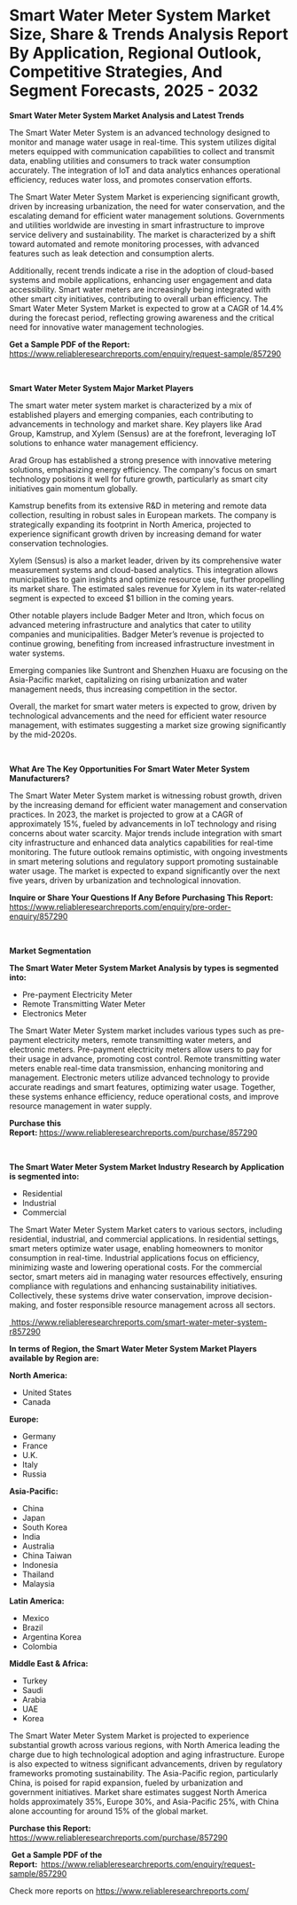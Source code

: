 <p><h1>Smart Water Meter System Market Size, Share & Trends Analysis Report By Application, Regional Outlook, Competitive Strategies, And Segment Forecasts, 2025 - 2032</h1></p><p><strong>Smart Water Meter System Market Analysis and Latest Trends</strong></p>
<p><p>The Smart Water Meter System is an advanced technology designed to monitor and manage water usage in real-time. This system utilizes digital meters equipped with communication capabilities to collect and transmit data, enabling utilities and consumers to track water consumption accurately. The integration of IoT and data analytics enhances operational efficiency, reduces water loss, and promotes conservation efforts.</p><p>The Smart Water Meter System Market is experiencing significant growth, driven by increasing urbanization, the need for water conservation, and the escalating demand for efficient water management solutions. Governments and utilities worldwide are investing in smart infrastructure to improve service delivery and sustainability. The market is characterized by a shift toward automated and remote monitoring processes, with advanced features such as leak detection and consumption alerts.</p><p>Additionally, recent trends indicate a rise in the adoption of cloud-based systems and mobile applications, enhancing user engagement and data accessibility. Smart water meters are increasingly being integrated with other smart city initiatives, contributing to overall urban efficiency. The Smart Water Meter System Market is expected to grow at a CAGR of 14.4% during the forecast period, reflecting growing awareness and the critical need for innovative water management technologies.</p></p>
<p><strong>Get a Sample PDF of the Report:&nbsp;</strong> <a href="https://www.reliableresearchreports.com/enquiry/request-sample/857290?utm_campaign=2290&utm_medium=2&utm_source=Github&utm_content=ia&utm_term=10042025&utm_id=smart-water-meter-system">https://www.reliableresearchreports.com/enquiry/request-sample/857290</a></p>
<p>&nbsp;</p>
<p><strong>Smart Water Meter System Major Market Players</strong></p>
<p><p>The smart water meter system market is characterized by a mix of established players and emerging companies, each contributing to advancements in technology and market share. Key players like Arad Group, Kamstrup, and Xylem (Sensus) are at the forefront, leveraging IoT solutions to enhance water management efficiency. </p><p>Arad Group has established a strong presence with innovative metering solutions, emphasizing energy efficiency. The company's focus on smart technology positions it well for future growth, particularly as smart city initiatives gain momentum globally.</p><p>Kamstrup benefits from its extensive R&D in metering and remote data collection, resulting in robust sales in European markets. The company is strategically expanding its footprint in North America, projected to experience significant growth driven by increasing demand for water conservation technologies.</p><p>Xylem (Sensus) is also a market leader, driven by its comprehensive water measurement systems and cloud-based analytics. This integration allows municipalities to gain insights and optimize resource use, further propelling its market share. The estimated sales revenue for Xylem in its water-related segment is expected to exceed $1 billion in the coming years.</p><p>Other notable players include Badger Meter and Itron, which focus on advanced metering infrastructure and analytics that cater to utility companies and municipalities. Badger Meter’s revenue is projected to continue growing, benefiting from increased infrastructure investment in water systems.</p><p>Emerging companies like Suntront and Shenzhen Huaxu are focusing on the Asia-Pacific market, capitalizing on rising urbanization and water management needs, thus increasing competition in the sector.</p><p>Overall, the market for smart water meters is expected to grow, driven by technological advancements and the need for efficient water resource management, with estimates suggesting a market size growing significantly by the mid-2020s.</p></p>
<p>&nbsp;</p>
<p><strong>What Are The Key Opportunities For Smart Water Meter System Manufacturers?</strong></p>
<p><p>The Smart Water Meter System market is witnessing robust growth, driven by the increasing demand for efficient water management and conservation practices. In 2023, the market is projected to grow at a CAGR of approximately 15%, fueled by advancements in IoT technology and rising concerns about water scarcity. Major trends include integration with smart city infrastructure and enhanced data analytics capabilities for real-time monitoring. The future outlook remains optimistic, with ongoing investments in smart metering solutions and regulatory support promoting sustainable water usage. The market is expected to expand significantly over the next five years, driven by urbanization and technological innovation.</p></p>
<p><strong>Inquire or Share Your Questions If Any Before Purchasing This Report:</strong> <a href="https://www.reliableresearchreports.com/enquiry/pre-order-enquiry/857290?utm_campaign=2290&utm_medium=2&utm_source=Github&utm_content=ia&utm_term=10042025&utm_id=smart-water-meter-system">https://www.reliableresearchreports.com/enquiry/pre-order-enquiry/857290</a></p>
<p>&nbsp;</p>
<p><strong>Market Segmentation</strong></p>
<p><strong>The Smart Water Meter System Market Analysis by types is segmented into:</strong></p>
<p><ul><li>Pre-payment Electricity Meter</li><li>Remote Transmitting Water Meter</li><li>Electronics Meter</li></ul></p>
<p><p>The Smart Water Meter System market includes various types such as pre-payment electricity meters, remote transmitting water meters, and electronic meters. Pre-payment electricity meters allow users to pay for their usage in advance, promoting cost control. Remote transmitting water meters enable real-time data transmission, enhancing monitoring and management. Electronic meters utilize advanced technology to provide accurate readings and smart features, optimizing water usage. Together, these systems enhance efficiency, reduce operational costs, and improve resource management in water supply.</p></p>
<p><strong>Purchase this Report:&nbsp;</strong><a href="https://www.reliableresearchreports.com/purchase/857290?utm_campaign=2290&utm_medium=2&utm_source=Github&utm_content=ia&utm_term=10042025&utm_id=smart-water-meter-system">https://www.reliableresearchreports.com/purchase/857290</a></p>
<p>&nbsp;</p>
<p><strong>The Smart Water Meter System Market Industry Research by Application is segmented into:</strong></p>
<p><ul><li>Residential</li><li>Industrial</li><li>Commercial</li></ul></p>
<p><p>The Smart Water Meter System Market caters to various sectors, including residential, industrial, and commercial applications. In residential settings, smart meters optimize water usage, enabling homeowners to monitor consumption in real-time. Industrial applications focus on efficiency, minimizing waste and lowering operational costs. For the commercial sector, smart meters aid in managing water resources effectively, ensuring compliance with regulations and enhancing sustainability initiatives. Collectively, these systems drive water conservation, improve decision-making, and foster responsible resource management across all sectors.</p></p>
<p><a href="https://www.reliableresearchreports.com/smart-water-meter-system-r857290?utm_campaign=2290&utm_medium=2&utm_source=Github&utm_content=ia&utm_term=10042025&utm_id=smart-water-meter-system">&nbsp;https://www.reliableresearchreports.com/smart-water-meter-system-r857290</a></p>
<p><strong>In terms of Region, the Smart Water Meter System Market Players available by Region are:</strong></p>
<p>
    <p> <strong> North America: </strong>
        <ul>
            <li>United States</li>
            <li>Canada</li>
        </ul>
        </p> 
    <p> <strong> Europe: </strong>
        <ul>
            <li>Germany</li>
            <li>France</li>
            <li>U.K.</li>
            <li>Italy</li>
            <li>Russia</li>
        </ul>
        </p> 
    <p> <strong> Asia-Pacific: </strong>
        <ul>
            <li>China</li>
            <li>Japan</li>
            <li>South Korea</li>
            <li>India</li>
            <li>Australia</li>
            <li>China Taiwan</li>
            <li>Indonesia</li>
            <li>Thailand</li>
            <li>Malaysia</li>
        </ul>
        </p> 
    <p> <strong> Latin America: </strong>
        <ul>
            <li>Mexico</li>
            <li>Brazil</li>
            <li>Argentina Korea</li>
            <li>Colombia</li>
        </ul>
        </p> 
    <p> <strong> Middle East & Africa: </strong>
        <ul>
            <li>Turkey</li>
            <li>Saudi</li>
            <li>Arabia</li>
            <li>UAE</li>
            <li>Korea</li>
        </ul>
    </p>
    </p>
<p><p>The Smart Water Meter System Market is projected to experience substantial growth across various regions, with North America leading the charge due to high technological adoption and aging infrastructure. Europe is also expected to witness significant advancements, driven by regulatory frameworks promoting sustainability. The Asia-Pacific region, particularly China, is poised for rapid expansion, fueled by urbanization and government initiatives. Market share estimates suggest North America holds approximately 35%, Europe 30%, and Asia-Pacific 25%, with China alone accounting for around 15% of the global market.</p></p>
<p><strong>Purchase this Report: </strong><a href="https://www.reliableresearchreports.com/purchase/857290?utm_campaign=2290&utm_medium=2&utm_source=Github&utm_content=ia&utm_term=10042025&utm_id=smart-water-meter-system">https://www.reliableresearchreports.com/purchase/857290</a></p>
<p>&nbsp;<strong>Get a Sample PDF of the Report:&nbsp;&nbsp;</strong><a href="https://www.reliableresearchreports.com/enquiry/request-sample/857290?utm_campaign=2290&utm_medium=2&utm_source=Github&utm_content=ia&utm_term=10042025&utm_id=smart-water-meter-system">https://www.reliableresearchreports.com/enquiry/request-sample/857290</a></p>
<p><strong></strong></p>
<p>Check more reports on <a href="https://www.reliableresearchreports.com/?utm_campaign=2290&utm_medium=2&utm_source=Github&utm_content=ia&utm_term=10042025&utm_id=smart-water-meter-system">https://www.reliableresearchreports.com/</a></p>